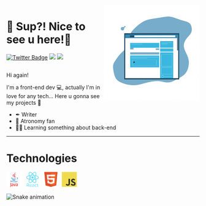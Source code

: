 <img src = "banner-app.gif" width = "250px" align  = "right"/>

#  💜  Sup?! Nice to see u here!🌚 

<div id="badges">
  <a href = "https://twitter.com/theusagiya"><img src="https://img.shields.io/badge/Twitter-blue?style=for-the-badge&logo=twitter&logoColor=white" alt="Twitter Badge"/></a>
  <a href = "mailto:usagib.dev@gmail.com"><img src="https://img.shields.io/badge/-Gmail-%23333?style=for-the-badge&logo=gmail&logoColor=white" target="_blank"></a>
   <a href="https://discord.gg/" target="_blank"><img src="https://img.shields.io/badge/Discord-7289DA?style=for-the-badge&logo=discord&logoColor=white" target="_blank"></a>
</div>

##

Hi again! 

I'm a front-end dev 💻, actually I'm in love for any tech... Here u gonna see my projects 💾 

- ✒ Writer 
- 🔭 Atronomy fan
- 👩‍💻 Learning something about back-end

---

<div> 
  

<div id="badges">

# Technologies 

<div>
  <img src="https://github.com/devicons/devicon/blob/master/icons/java/java-original-wordmark.svg" title="Java" alt="Java" width="40" height="40"/>&nbsp;
  <img src="https://github.com/devicons/devicon/blob/master/icons/react/react-original-wordmark.svg" title="React" alt="React" width="40" height="40"/>&nbsp;
  <img src="https://github.com/devicons/devicon/blob/master/icons/html5/html5-original.svg" title="HTML5" alt="HTML" width="40" height="40"/>&nbsp;
  <img src="https://github.com/devicons/devicon/blob/master/icons/javascript/javascript-original.svg" title="JavaScript" alt="JavaScript" width="40" height="40"/>&nbsp;
</div>




  ![Snake animation](https://github.com/theusagiya/theusagiya/blob/output/github-contribution-grid-snake.svg)
 
</div>
